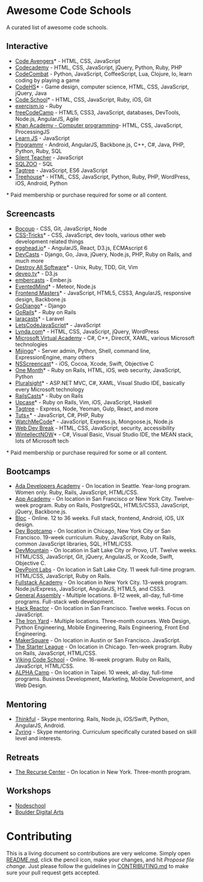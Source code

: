 # Awesome Code Schools

A curated list of awesome code schools.

## Interactive
- [Code Avengers](http://www.codeavengers.com)* - HTML, CSS, JavaScript
- [Codecademy](http://www.codecademy.com) - HTML, CSS, JavaScript, jQuery, Python, Ruby, PHP
- [CodeCombat](http://codecombat.com) - Python, JavaScript, CoffeeScript, Lua, Clojure, Io, learn coding by playing a game
- [CodeHS](https://codehs.com)* - Game design, computer science, HTML, CSS, JavaScript, jQuery, Java
- [Code School](https://www.codeschool.com)* - HTML, CSS, JavaScript, Ruby, iOS, Git
- [exercism.io](http://exercism.io) - Ruby
- [freeCodeCamp](http://www.freecodecamp.com) - HTML5, CSS3, JavaScript, databases, DevTools, Node.js, AngularJS, Agile
- [Khan Academy - Computer programming](https://www.khanacademy.org/computing/cs)- HTML, CSS, JavaScript, ProcessingJS
- [Learn JS](http://www.learn-js.org) - JavaScript
- [Programmr](http://www.programmr.com) - Android, AngularJS, Backbone.js, C++, C#, Java, PHP, Python, Ruby, SQL
- [Silent Teacher](http://www.toxicode.fr/learn) - JavaScript
- [SQLZOO](http://sqlzoo.net) - SQL
- [Tagtree](http://tagtree.io/) - JavaScript, ES6 JavaScript
- [Treehouse](http://teamtreehouse.com)* - HTML, CSS, JavaScript, Python, Ruby, PHP, WordPress, iOS, Android, Python

\* Paid membership or purchase required for some or all content.

## Screencasts
- [Bocoup](http://bocoup.com/education/online/screencasts/) - CSS, Git, JavaScript, Node
- [CSS-Tricks](http://css-tricks.com/video-screencasts)* - CSS, JavaScript, dev tools, various other web development related things
- [egghead.io](https://egghead.io)* - AngularJS, React, D3.js, ECMAscript 6
- [DevCasts](http://www.devcasts.io) - Django, Go, Java, jQuery, Node.js, PHP, Ruby on Rails, and much more
- [Destroy All Software](https://www.destroyallsoftware.com/screencasts)* - Unix, Ruby, TDD, Git, Vim
- [deveo.tv](https://deveo.tv)* - D3.js
- [embercasts](http://www.embercasts.com) - Ember.js
- [EventedMind](https://www.eventedmind.com)* - Meteor, Node.js
- [Frontend Masters](http://frontendmasters.com)* - JavaScript, HTML5, CSS3, AngularJS, responsive design, Backbone.js
- [GoDjango](https://godjango.com)* - Django
- [GoRails](https://gorails.com)* - Ruby on Rails
- [laracasts](https://laracasts.com)* - Laravel
- [LetsCodeJavaScript](http://www.letscodejavascript.com)* - JavaScript
- [Lynda.com](http://www.lynda.com)* - HTML, CSS, JavaScript, jQuery, WordPress
- [Microsoft Virtual Academy](http://www.microsoftvirtualacademy.com) - C#, C++, DirectX, XAML, various Microsoft technologies
- [Mijingo](https://mijingo.com/)* - Server admin, Python, Shell, command line, ExpressionEngine, many others
- [NSScreencast](http://nsscreencast.com)* - iOS, Cocoa, Xcode, Swift, Objective C
- [One Month](https://onemonth.com)* - Ruby on Rails, HTML, iOS, web security, JavaScript, Python
- [Pluralsight](http://www.pluralsight.com)* - ASP.NET MVC, C#, XAML, Visual Studio IDE, basically every Microsoft technology
- [RailsCasts](http://railscasts.com)* - Ruby on Rails
- [Upcase](https://upcase.com)* - Ruby on Rails, Vim, iOS, JavaScript, Haskell
- [Tagtree](http://tagtree.io/) - Express, Node, Yeoman, Gulp, React, and more
- [Tuts+](http://tutsplus.com)* - JavaScript, C#, PHP, Ruby
- [WatchMeCode](https://sub.watchmecode.net)* - JavaScript, Express.js, Mongoose.js, Node.js
- [Web Dev Break](http://www.webdevbreak.com) - HTML, CSS, JavaScript, security, accessibility
- [WintellectNOW](https://www.wintellectnow.com)* - C#, Visual Basic, Visual Studio IDE, the MEAN stack, lots of Microsoft tech

\* Paid membership or purchase required for some or all content.

## Bootcamps
- [Ada Developers Academy](http://adadevelopersacademy.org) - On location in Seattle. Year-long program. Women only. Ruby, Rails, JavaScript, HTML/CSS.
- [App Academy](http://www.appacademy.io) - On location in San Francisco or New York City. Twelve-week program. Ruby on Rails, PostgreSQL, HTML5/CSS3, JavaScript, jQuery, Backbone.js.
- [Bloc](https://www.bloc.io) - Online. 12 to 36 weeks. Full stack, frontend, Android, iOS, UX design.
- [Dev Bootcamp](http://devbootcamp.com) - On location in Chicago, New York City or San Francisco. 19-week curriculum. Ruby, JavaScript, Ruby on Rails, common JavaScript libraries, SQL, HTML/CSS.
- [DevMountain](http://www.devmountain.com) - On location in Salt Lake City or Provo, UT. Twelve weeks. HTML/CSS, JavaScript, Git, jQuery, AngularJS, or Xcode, Swift, Objective C.
- [DevPoint Labs](http://www.devpointlabs.com) - On location in Salt Lake City. 11 week full-time program. HTML/CSS, JavaScript, Ruby on Rails. 
- [Fullstack Academy](http://www.fullstackacademy.com) - On location in New York City. 13-week program.  Node.js/Express, JavaScript, AngularJS, HTML5, and CSS3.
- [General Assembly](https://generalassemb.ly) - Multiple locations. 8–12 week, all-day, full-time programs. Full-stack web development.
- [Hack Reactor](http://www.hackreactor.com) - On location in San Francisco. Twelve weeks. Focus on JavaScript. 
- [The Iron Yard](http://theironyard.com/) - Multiple locations. Three-month courses. Web Design, Python Engineering, Mobile Engineering, Rails Engineering, Front End Engineering.
- [MakerSquare](http://www.makersquare.com) - On location in Austin or San Francisco. JavaScript.
- [The Starter League](http://www.starterleague.com) - On location in Chicago. Ten-week program. Ruby on Rails, JavaScript, HTML/CSS.
- [Viking Code School](http://www.vikingcodeschool.com/) - Online. 16-week program. Ruby on Rails, JavaScript, HTML/CSS.
- [ALPHA Camp](https://www.alphacamp.co) - On location in Taipei. 10 week, all-day, full-time programs. Business Development, Marketing, Mobile Development, and Web Design.

## Mentoring
- [Thinkful](http://www.thinkful.com) - Skype mentoring. Rails, Node.js, iOS/Swift, Python, AngularJS, Android.
- [Zyring](http://zyring.com) - Skype mentoring. Curriculum specifically curated based on skill level and interests.

## Retreats
- [The Recurse Center](https://www.recurse.com/) - On location in New York. Three-month program. 

## Workshops
- [Nodeschool](http://nodeschool.io/)
- [Boulder Digital Arts](http://www.boulderdigitalarts.com)

# Contributing

This is a living document so contributions are very welcome. Simply open [README.md](https://github.com/cfj/awesome-code-schools/blob/master/README.md), click the pencil icon, make your changes, and hit *Propose file change*. Just please follow the guidelines in [CONTRIBUTING.md](https://github.com/cfj/awesome-code-schools/blob/master/CONTRIBUTING.md) to make sure your pull request gets accepted.
